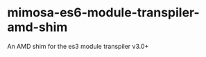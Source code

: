 mimosa-es6-module-transpiler-amd-shim
=====================================

An AMD shim for the es3 module transpiler v3.0+
